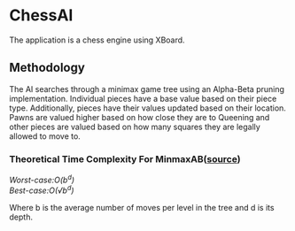 
# ChessAI
The application is a chess engine using XBoard.

## Methodology 
The AI searches through a minimax game tree using an Alpha-Beta pruning implementation. Individual pieces have a base value based on their piece type. Additionally, pieces have their values updated based on their location. Pawns are valued higher based on how close they are to Queening and other pieces are valued based on how many squares they are legally allowed to move to.

### Theoretical Time Complexity For MinmaxAB([source](https://en.wikipedia.org/wiki/Alpha%E2%80%93beta_pruning))   
    
*Worst-case:O(b<sup>d</sup>)*       
*Best-case:O(√b<sup>d</sup>)*

Where b is the average number of moves per level in the tree and d is its depth.
